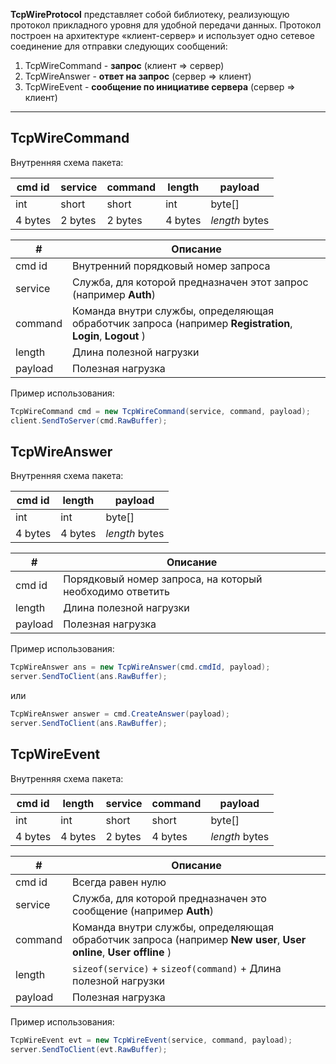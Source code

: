 **TcpWireProtocol** представляет собой библиотеку, реализующую протокол прикладного уровня для удобной передачи данных.
Протокол построен на архитектуре «клиент-сервер» и использует одно сетевое соединение для отправки следующих сообщений:

1. TcpWireCommand - **запрос** (клиент => сервер)
1. TcpWireAnswer - **ответ на запрос** (сервер => клиент)
1. TcpWireEvent - **сообщение по инициативе сервера** (сервер => клиент)

------------

## **TcpWireCommand**
Внутренняя схема пакета:

| cmd id  | service  | command  | length  |  payload |
| ------------ | ------------ | ------------ | ------------ | ------------ |
|  int | short  |  short |  int | byte[]  |
| 4 bytes  | 2 bytes  | 2 bytes  |  4 bytes |  *length* bytes |

| #  | Описание  |
| ------------ | ------------ |
| cmd id  | Внутренний порядковый номер запроса  |
|  service | Служба, для которой предназначен этот запрос (например **Auth**)  |
|  command |  Команда внутри службы, определяющая обработчик запроса (например **Registration**, **Login**, **Logout** ) |
| length  | Длина полезной нагрузки  |
| payload  | Полезная нагрузка  |

Пример использования:
```csharp
TcpWireCommand cmd = new TcpWireCommand(service, command, payload);
client.SendToServer(cmd.RawBuffer);
```

## **TcpWireAnswer**
Внутренняя схема пакета:

| cmd id |  length  |  payload |
| ------------|------------ | ------------ |
|  int |  int | byte[]  |
| 4 bytes   |  4 bytes |  *length* bytes |

| #  | Описание  |
| ------------ | ------------ |
| cmd id  | Порядковый номер запроса, на который необходимо ответить  |
| length  | Длина полезной нагрузки  |
| payload  | Полезная нагрузка  |

Пример использования:
```csharp
TcpWireAnswer ans = new TcpWireAnswer(cmd.cmdId, payload);
server.SendToClient(ans.RawBuffer);
```
или
```csharp
TcpWireAnswer answer = cmd.CreateAnswer(payload);
server.SendToClient(ans.RawBuffer);
```

## **TcpWireEvent**
Внутренняя схема пакета:

| cmd id  | length  |  service | command | payload |
| ------------ | ------------ | ------------ | ------------ | ------------ |
|  int | int  |  short |  short | byte[]  |
| 4 bytes  | 4 bytes  | 2 bytes  |  4 bytes |  *length* bytes |


| #  | Описание  |
| ------------ | ------------ |
| cmd id  | Всегда равен нулю |
|  service | Служба, для которой предназначен это сообщение (например **Auth**)  |
|  command |  Команда внутри службы, определяющая обработчик запроса (например **New user**, **User online**, **User offline** ) |
| length  | `sizeof(service)` + `sizeof(command)` + Длина полезной нагрузки |
| payload  | Полезная нагрузка  |

Пример использования:
```csharp
TcpWireEvent evt = new TcpWireEvent(service, command, payload);
server.SendToClient(evt.RawBuffer);
```
